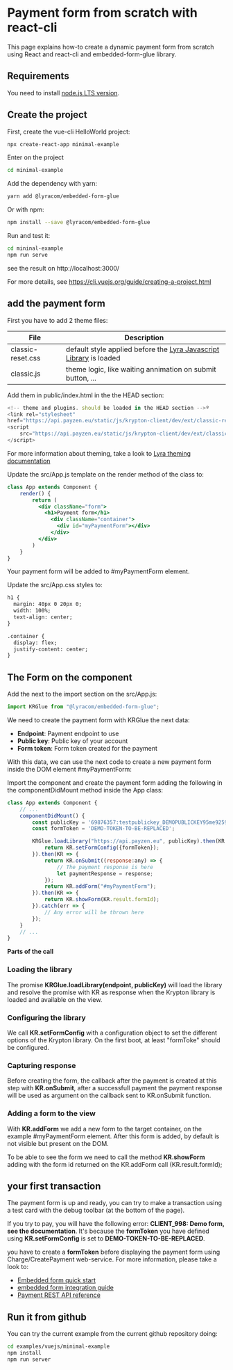 # Payment form from scratch with react-cli

This page explains how-to create a dynamic payment form from scratch using
React and react-cli and embedded-form-glue library.

## Requirements

You need to install [node.js LTS version](https://nodejs.org/en/).

## Create the project

First, create the vue-cli HelloWorld project:

```sh
npx create-react-app minimal-example
```

Enter on the project

```sh
cd minimal-example
```

Add the dependency with yarn:

```bash
yarn add @lyracom/embedded-form-glue
```

Or with npm:

```bash
npm install --save @lyracom/embedded-form-glue
```

Run and test it:

```sh
cd mininal-example
npm run serve
```

see the result on http://localhost:3000/

For more  details, see https://cli.vuejs.org/guide/creating-a-project.html

## add the payment form

First you have to add 2 theme files:

| File                  | Description
| --------------------- | ---------------------
| classic-reset.css     | default style applied before the [Lyra Javascript Library][JS Link] is loaded
| classic.js            | theme logic, like waiting annimation on submit button, ...

Add them in public/index.html in the the HEAD section:

```javascript
<!-- theme and plugins. should be loaded in the HEAD section -->º
<link rel="stylesheet"
href="https://api.payzen.eu/static/js/krypton-client/dev/ext/classic-reset.css">
<script
    src="https://api.payzen.eu/static/js/krypton-client/dev/ext/classic.js">
</script>
```

For more information about theming, take a look to [Lyra theming documentation][JS Themes]

Update the src/App.js template on the render method of the class to:

```jsx
class App extends Component {
    render() {
        return (
          <div className="form">
            <h1>Payment form</h1>
              <div className="container">
                <div id="myPaymentForm"></div>
              </div>
          </div>
        )
    }
}
````

Your payment form will be added to #myPaymentForm element.

Update the src/App.css styles to:

```html
h1 {
  margin: 40px 0 20px 0;
  width: 100%;
  text-align: center;
}

.container {
  display: flex;
  justify-content: center;
}
```

## The Form on the component

Add the next to the import section on the src/App.js:

```js
import KRGlue from "@lyracom/embedded-form-glue";
```

We need to create the payment form with KRGlue the next data:

- **Endpoint**: Payment endpoint to use
- **Public key**: Public key of your account
- **Form token**: Form token created for the payment

With this data, we can use the next code to create a new payment form
inside the DOM element #myPaymentForm:


Import the component and create the payment form adding the following in
the componentDidMount method inside the App class:

```javascript
class App extends Component {
    // ...
    componentDidMount() {
        const publicKey = '69876357:testpublickey_DEMOPUBLICKEY95me92597fd28tGD4r5';
        const formToken = 'DEMO-TOKEN-TO-BE-REPLACED';

        KRGlue.loadLibrary("https://api.payzen.eu", publicKey).then(KR => {
            return KR.setFormConfig({formToken});
        }).then(KR => {
            return KR.onSubmit((response:any) => {
                // The payment response is here
                let paymentResponse = response;
            });
            return KR.addForm("#myPaymentForm");
        }).then(KR => {
            return KR.showForm(KR.result.formId);
        }).catch(err => {
            // Any error will be thrown here
        });
    }
    // ...
}
```

**Parts of the call**

### Loading the library

The promise **KRGlue.loadLibrary(endpoint, publicKey)** will load the
library and resolve the promise with KR as response when the Krypton library
is loaded and available on the view.

### Configuring the library

We call **KR.setFormConfig** with a configuration object to set the different
options of the Krypton library. On the first boot, at least "formToke"
should be configured.

### Capturing response

Before creating the form, the callback after the payment is created at this
step with **KR.onSubmit**, after a successfull payment the payment response
will be used as argument on the callback sent to KR.onSubmit function.

### Adding a form to the view

With **KR.addForm** we add a new form to the target container, on the
example #myPaymentForm element. After this form is added, by default is not
visible but present on the DOM.

To be able to see the form we need to call the method **KR.showForm** adding
with the form id returned on the KR.addForm call (KR.result.formId);

## your first transaction

The payment form is up and ready, you can try to make a transaction using
a test card with the debug toolbar (at the bottom of the page).

If you try to pay, you will have the following error: **CLIENT_998: Demo form, see the documentation**.
It's because the **formToken** you have defined using **KR.setFormConfig** is set to **DEMO-TOKEN-TO-BE-REPLACED**.

you have to create a **formToken** before displaying the payment form using Charge/CreatePayment web-service.
For more information, please take a look to:

* [Embedded form quick start][JS quick start]
* [embedded form integration guide][JS integration guide]
* [Payment REST API reference][REST API]

## Run it from github

You can try the current example from the current github repository doing:

```sh
cd examples/vuejs/minimal-example
npm install
npm run server
```

[JS Link]: https://lyra.com/fr/doc/rest/V4.0/javascript
[JS Themes]: https://lyra.com/fr/doc/rest/V4.0/javascript/features/themes.html
[JS quick start]: https://lyra.com/fr/doc/rest/V4.0/javascript/quick_start_js.html
[JS integration guide]: https://lyra.com/fr/doc/rest/V4.0/javascript/guide/start.html
[REST API]: https://lyra.com/fr/doc/rest/V4.0/api/reference.html
